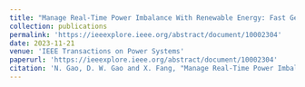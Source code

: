 ```yaml
---
title: "Manage Real-Time Power Imbalance With Renewable Energy: Fast Generation Dispatch or Adaptive Frequency Regulation?"
collection: publications
permalink: 'https://ieeexplore.ieee.org/abstract/document/10002304'
date: 2023-11-21
venue: 'IEEE Transactions on Power Systems'
paperurl: 'https://ieeexplore.ieee.org/abstract/document/10002304'
citation: 'N. Gao, D. W. Gao and X. Fang, "Manage Real-Time Power Imbalance With Renewable Energy: Fast Generation Dispatch or Adaptive Frequency Regulation?," in IEEE Transactions on Power Systems, vol. 38, no. 6, pp. 5278-5289, Nov. 2023, doi: 10.1109/TPWRS.2022.3232759.'
---
```

